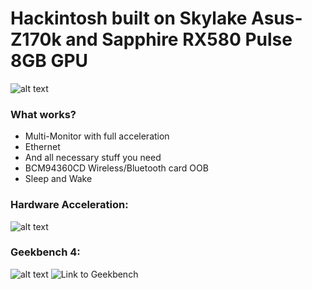 # Hackintosh built on Skylake Asus-Z170k and Sapphire RX580 Pulse 8GB GPU 
![alt text](https://raw.githubusercontent.com/29satnam/Skylake-RX580-Hackintosh/master/simage.png)

### What works?

  - Multi-Monitor with full acceleration
  - Ethernet
  - And all necessary stuff you need
  - BCM94360CD Wireless/Bluetooth card OOB
  - Sleep and Wake

### Hardware Acceleration:
![alt text](https://raw.githubusercontent.com/29satnam/Skylake-RX580-Hackintosh/master/videoprocapp.png)


### Geekbench 4:
![alt text](https://raw.githubusercontent.com/29satnam/Skylake-RX580-Hackintosh/master/geekbench.png)
![Link to Geekbench](https://browser.geekbench.com/v4/cpu/14036508)
